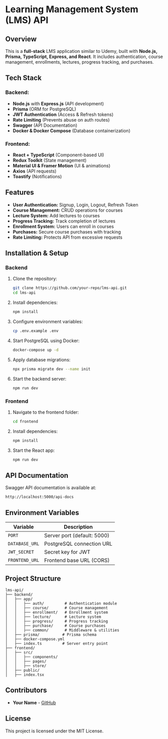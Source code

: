 # Learning Management System (LMS) API

## Overview
This is a **full-stack** LMS application similar to Udemy, built with **Node.js, Prisma, TypeScript, Express, and React**. It includes authentication, course management, enrollments, lectures, progress tracking, and purchases.

## Tech Stack
### **Backend:**
- **Node.js** with **Express.js** (API development)
- **Prisma** (ORM for PostgreSQL)
- **JWT Authentication** (Access & Refresh tokens)
- **Rate Limiting** (Prevents abuse on auth routes)
- **Swagger** (API Documentation)
- **Docker & Docker Compose** (Database containerization)

### **Frontend:**
- **React + TypeScript** (Component-based UI)
- **Redux Toolkit** (State management)
- **Material UI & Framer Motion** (UI & animations)
- **Axios** (API requests)
- **Toastify** (Notifications)

## Features
- **User Authentication:** Signup, Login, Logout, Refresh Token
- **Course Management:** CRUD operations for courses
- **Lecture System:** Add lectures to courses
- **Progress Tracking:** Track completion of lectures
- **Enrollment System:** Users can enroll in courses
- **Purchases:** Secure course purchases with tracking
- **Rate Limiting:** Protects API from excessive requests

## Installation & Setup
### **Backend**
1. Clone the repository:
   ```sh
   git clone https://github.com/your-repo/lms-api.git
   cd lms-api
   ```
2. Install dependencies:
   ```sh
   npm install
   ```
3. Configure environment variables:
   ```sh
   cp .env.example .env
   ```
4. Start PostgreSQL using Docker:
   ```sh
   docker-compose up -d
   ```
5. Apply database migrations:
   ```sh
   npx prisma migrate dev --name init
   ```
6. Start the backend server:
   ```sh
   npm run dev
   ```

### **Frontend**
1. Navigate to the frontend folder:
   ```sh
   cd frontend
   ```
2. Install dependencies:
   ```sh
   npm install
   ```
3. Start the React app:
   ```sh
   npm run dev
   ```

## API Documentation
Swagger API documentation is available at:
```
http://localhost:5000/api-docs
```

## Environment Variables
| Variable         | Description                |
|-----------------|----------------------------|
| `PORT`          | Server port (default: 5000) |
| `DATABASE_URL`  | PostgreSQL connection URL |
| `JWT_SECRET`    | Secret key for JWT        |
| `FRONTEND_URL`  | Frontend base URL (CORS)  |

## Project Structure
```
lms-api/
├── backend/
│   ├── app/
│   │   ├── auth/         # Authentication module
│   │   ├── course/       # Course management
│   │   ├── enrollment/   # Enrollment system
│   │   ├── lecture/      # Lecture system
│   │   ├── progress/     # Progress tracking
│   │   ├── purchase/     # Course purchases
│   │   ├── common/       # Middleware & utilities
│   ├── prisma/          # Prisma schema
│   ├── docker-compose.yml
│   ├── index.ts         # Server entry point
├── frontend/
│   ├── src/
│   │   ├── components/
│   │   ├── pages/
│   │   ├── store/
│   ├── public/
│   ├── index.tsx
```

## Contributors
- **Your Name** - [GitHub](https://github.com/your-profile)

## License
This project is licensed under the MIT License.

